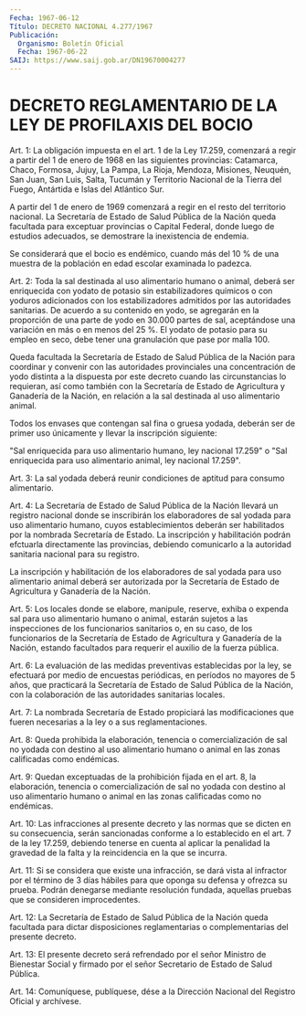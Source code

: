 ```yaml
---
Fecha: 1967-06-12
Título: DECRETO NACIONAL 4.277/1967
Publicación:
  Organismo: Boletín Oficial
  Fecha: 1967-06-22
SAIJ: https://www.saij.gob.ar/DN19670004277
---
```

# DECRETO REGLAMENTARIO DE LA LEY DE PROFILAXIS DEL BOCIO

<a id="1"></a>
Art. 1:  La obligación impuesta en el art. 1 de la Ley 17.259, comenzará a regir a partir del 1 de enero de 1968 en las siguientes provincias: Catamarca, Chaco, Formosa, Jujuy, La Pampa, La Rioja, Mendoza, Misiones, Neuquén, San Juan, San Luis, Salta, Tucumán y Territorio Nacional de la Tierra del Fuego, Antártida e Islas del Atlántico Sur.

A partir del 1 de enero de 1969 comenzará a regir en el resto del territorio nacional. La Secretaría de Estado de Salud Pública de la Nación queda facultada para exceptuar provincias o Capital Federal, donde luego de estudios adecuados, se demostrare la inexistencia de endemia.

Se considerará que el bocio es endémico, cuando más del 10 % de una muestra de la población en edad escolar examinada lo padezca.

<a id="2"></a>
Art. 2: Toda la sal destinada al uso alimentario humano o animal, deberá ser enriquecida con yodato de potasio sin estabilizadores químicos o con yoduros adicionados con los estabilizadores admitidos por las autoridades sanitarias. De acuerdo a su contenido en yodo, se agregarán en la proporción de una parte de yodo en 30.000 partes de sal, aceptándose una variación en más o en menos del 25 %. El yodato de potasio para su empleo en seco, debe tener una granulación que pase por malla 100.

Queda facultada la Secretaría de Estado de Salud Pública de la Nación para coordinar y convenir con las autoridades provinciales una concentración de yodo distinta a la dispuesta por este decreto cuando las circunstancias lo requieran, así como también con la Secretaría de Estado de Agricultura y Ganadería de la Nación, en relación a la sal destinada al uso alimentario animal.

Todos los envases que contengan sal fina o gruesa yodada, deberán ser de primer uso únicamente y llevar la inscripción siguiente:

"Sal enriquecida para uso alimentario humano, ley nacional 17.259" o "Sal enriquecida para uso alimentario animal, ley nacional 17.259".

<a id="3"></a>
Art. 3: La sal yodada deberá reunir condiciones de aptitud para consumo alimentario.

<a id="4"></a>
Art.  4: La Secretaría de Estado de Salud Pública de la Nación llevará un registro nacional donde se inscribirán los elaboradores de sal yodada para uso alimentario humano, cuyos establecimientos deberán ser habilitados por la nombrada Secretaría de Estado. La inscripción y habilitación podrán efctuarla directamente las provincias, debiendo comunicarlo a la autoridad sanitaria nacional para su registro.

La inscripción y habilitación de los elaboradores de sal yodada para uso alimentario animal deberá ser autorizada por la Secretaría de Estado de Agricultura y Ganadería de la Nación.

<a id="5"></a>
Art. 5:  Los locales donde se elabore, manipule, reserve, exhiba o expenda sal para uso alimentario humano o animal, estarán sujetos a las inspecciones de los funcionarios sanitarios o, en su caso, de los funcionarios de la Secretaría de Estado de Agricultura y Ganadería de la Nación, estando facultados para requerir el auxilio de la fuerza pública.

<a id="6"></a>
Art. 6: La evaluación de las medidas preventivas establecidas por la ley, se efectuará por medio de encuestas periódicas, en períodos no mayores de 5 años, que practicará la Secretaría de Estado de Salud Pública de la Nación, con la colaboración de las autoridades sanitarias locales.

<a id="7"></a>
Art. 7: La nombrada Secretaría de Estado propiciará las modificaciones que fueren necesarias a la ley o a sus reglamentaciones.

<a id="8"></a>
Art. 8: Queda prohibida la elaboración, tenencia o comercialización de sal no yodada con destino al uso alimentario humano o animal en las zonas calificadas como endémicas.

<a id="9"></a>
Art. 9: Quedan exceptuadas de la prohibición fijada en el art. 8, la elaboración, tenencia o comercialización de sal no yodada con destino al uso alimentario humano o animal en las zonas calificadas como no endémicas.

<a id="10"></a>
Art. 10: Las infracciones al presente decreto y las normas que se dicten en su consecuencia, serán sancionadas conforme a lo establecido en el art. 7 de la ley 17.259, debiendo tenerse en cuenta al aplicar la penalidad la gravedad de la falta y la reincidencia en la que se incurra.

<a id="11"></a>
Art. 11: Si se considera que existe una infracción, se dará vista al infractor por el término de 3 días hábiles para que oponga su defensa y ofrezca su prueba. Podrán denegarse mediante resolución fundada, aquellas pruebas que se consideren improcedentes.

<a id="12"></a>
Art. 12: La Secretaría de Estado de Salud Pública de la Nación queda facultada para dictar disposiciones reglamentarias o complementarias del presente decreto.

<a id="13"></a>
Art. 13: El presente decreto será refrendado por el señor Ministro de Bienestar Social y firmado por el señor Secretario de Estado de Salud Pública.

<a id="14"></a>
Art. 14: Comuníquese, publíquese, dése a  la Dirección Nacional del Registro Oficial y archívese.